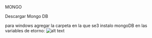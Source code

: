MONGO

Descargar Mongo DB 

para windows agregar la carpeta en la que se3 instalo mongoDB en las variables de etorno:
![alt text](https://github.com/[ShunZhouZ]/[CarpasGuajardo]/blob/[shun]/entorno.png?raw=true)
